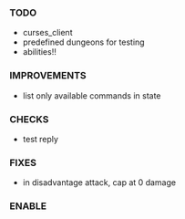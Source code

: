 ### TODO
- curses_client
- predefined dungeons for testing
- abilities!!

### IMPROVEMENTS
- list only available commands in state

### CHECKS
- test reply

### FIXES
- in disadvantage attack, cap at 0 damage

### ENABLE
